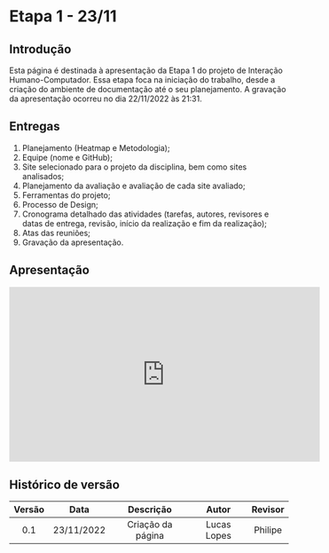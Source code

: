 # Etapa 1 - 23/11

## Introdução
Esta página é destinada à apresentação da Etapa 1 do projeto de Interação Humano-Computador. Essa etapa foca na iniciação do trabalho, desde a criação do ambiente de documentação até o seu planejamento. A gravação da apresentação ocorreu no dia 22/11/2022 às 21:31.

## Entregas
<ol>
    <li>Planejamento (Heatmap e Metodologia);</li>
    <li>Equipe (nome e GitHub);</li>
    <li>Site selecionado para o projeto da disciplina, bem como sites analisados;</li>
    <li>Planejamento da avaliação e avaliação de cada site avaliado;</li>
    <li>Ferramentas do projeto;</li>
    <li>Processo de Design;</li>
    <li>Cronograma detalhado das atividades (tarefas, autores, revisores e datas de entrega, revisão, início da realização e fim da realização);</li>
    <li>Atas das reuniões;</li>
    <li>Gravação da apresentação.</li>
</ol>

## Apresentação
<iframe width="560" height="315" src="https://www.youtube.com/embed/aJOclS8XzVo?start=3" title="YouTube video player" frameborder="0" allow="accelerometer; autoplay; clipboard-write; encrypted-media; gyroscope; picture-in-picture" allowfullscreen></iframe>

## Histórico de versão
| Versão | Data | Descrição | Autor | Revisor |
| :----: | :--: | :-------: | :---: | :-----: |
| 0.1 | 23/11/2022 | Criação da página | Lucas Lopes | Philipe |
